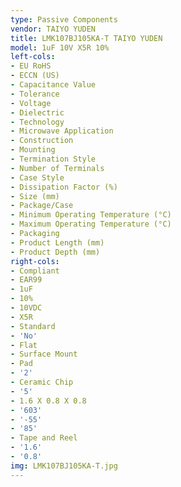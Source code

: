 ```yaml
---
type: Passive Components
vendor: TAIYO YUDEN
title: LMK107BJ105KA-T TAIYO YUDEN
model: 1uF 10V X5R 10%
left-cols:
- EU RoHS
- ECCN (US)
- Capacitance Value
- Tolerance
- Voltage
- Dielectric
- Technology
- Microwave Application
- Construction
- Mounting
- Termination Style
- Number of Terminals
- Case Style
- Dissipation Factor (%)
- Size (mm)
- Package/Case
- Minimum Operating Temperature (°C)
- Maximum Operating Temperature (°C)
- Packaging
- Product Length (mm)
- Product Depth (mm)
right-cols:
- Compliant
- EAR99
- 1uF
- 10%
- 10VDC
- X5R
- Standard
- 'No'
- Flat
- Surface Mount
- Pad
- '2'
- Ceramic Chip
- '5'
- 1.6 X 0.8 X 0.8
- '603'
- '-55'
- '85'
- Tape and Reel
- '1.6'
- '0.8'
img: LMK107BJ105KA-T.jpg
---
```

